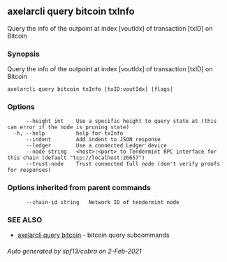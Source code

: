 ## axelarcli query bitcoin txInfo

Query the info of the outpoint at index [voutIdx] of transaction [txID] on Bitcoin

### Synopsis

Query the info of the outpoint at index [voutIdx] of transaction [txID] on Bitcoin

```
axelarcli query bitcoin txInfo [txID:voutIdx] [flags]
```

### Options

```
      --height int    Use a specific height to query state at (this can error if the node is pruning state)
  -h, --help          help for txInfo
      --indent        Add indent to JSON response
      --ledger        Use a connected Ledger device
      --node string   <host>:<port> to Tendermint RPC interface for this chain (default "tcp://localhost:26657")
      --trust-node    Trust connected full node (don't verify proofs for responses)
```

### Options inherited from parent commands

```
      --chain-id string   Network ID of tendermint node
```

### SEE ALSO

* [axelarcli query bitcoin](axelarcli_query_bitcoin.md)	 - bitcoin query subcommands

###### Auto generated by spf13/cobra on 2-Feb-2021
